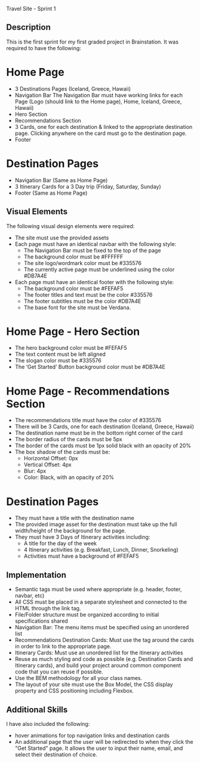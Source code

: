Travel Site - Sprint 1

## Description
This is the first sprint for my first graded project in Brainstation. It was required to have the following: 

# Home Page
- 3 Destinations Pages (Iceland, Greece, Hawaii)
- Navigation Bar
The Navigation Bar must have working links for each Page (Logo (should link to the Home page), Home, Iceland, Greece, Hawaii)
- Hero Section
- Recommendations Section
- 3 Cards, one for each destination & linked to the appropriate destination page. Clicking anywhere on the card must go to the destination page.
- Footer
# Destination Pages
- Navigation Bar (Same as Home Page)
- 3 Itinerary Cards for a 3 Day trip (Friday, Saturday, Sunday)
- Footer (Same as Home Page)

## Visual Elements
The following visual design elements were required: 

- The site must use the provided assets
- Each page must have an identical navbar with the following style:
    - The Navigation Bar must be fixed to the top of the page
    - The background color must be #FFFFFF
    - The site logo/wordmark color must be #335576
    - The currently active page must be underlined using the color #DB7A4E
- Each page must have an identical footer with the following style:
    - The background color must be #FEFAF5
    - The footer titles and text must be the color #335576
    - The footer subtitles must be the color #DB7A4E
    - The base font for the site must be Verdana.

# Home Page - Hero Section
- The hero background color must be #FEFAF5
- The text content must be left aligned
- The slogan color must be #335576
- The ‘Get Started’ Button background color must be #DB7A4E

# Home Page - Recommendations Section
- The recommendations title must have the color of #335576
- There will be 3 Cards, one for each destination (Iceland, Greece, Hawaii)
- The destination name must be in the bottom right corner of the card
- The border radius of the cards must be 5px
- The border of the cards must be 1px solid black with an opacity of 20%
- The box shadow of the cards must be:
    - Horizontal Offset: 0px
    - Vertical Offset: 4px
    - Blur: 4px
    - Color: Black, with an opacity of 20%

# Destination Pages
- They must have a title with the destination name
- The provided image asset for the destination must take up the full width/height of the background for the page.
- They must have 3 Days of Itinerary activities including:
    - A title for the day of the week
    - 4 Itinerary activities (e.g. Breakfast, Lunch, Dinner, Snorkeling)
    - Activities must have a background of #FEFAF5

## Implementation
- Semantic tags must be used where appropriate (e.g. header, footer, navbar, etc)
- All CSS must be placed in a separate stylesheet and connected to the HTML through the link tag.
- File/Folder structure must be organized according to initial specifications shared
- Navigation Bar: The menu items must be specified using an unordered list
- Recommendations Destination Cards: Must use the <a> tag around the cards in order to link to the appropriate page.
- Itinerary Cards: Must use an unordered list for the itinerary activities
- Reuse as much styling and code as possible (e.g. Destination Cards and Itinerary cards), and build your project around common component code that you can reuse if possible.
- Use the BEM methodology for all your class names.
- The layout of your site must use the Box Model, the CSS display property and CSS positioning including Flexbox. 

## Additional Skills

I have also included the following:
- hover animations for top navigation links and destination cards
- An additional page that the user will be redirected to when they click the "Get Started" page. It allows the user to input their name, email, and select their destination of choice.


